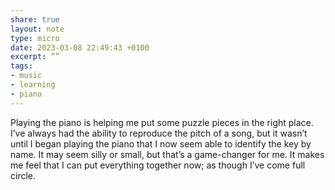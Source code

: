 ```yaml
---
share: true
layout: note
type: micro
date: 2023-03-08 22:49:43 +0100
excerpt: “”
tags:
- music
- learning
- piano
---
```

Playing the piano is helping me put some puzzle pieces in the right place. I’ve always had the ability to reproduce the  pitch of a song, but it wasn’t until I began playing the piano that I now seem able to identify the key by name. It may seem silly or small, but that’s a game-changer for me. It makes me feel that I can put everything together now; as though I’ve come full circle. 